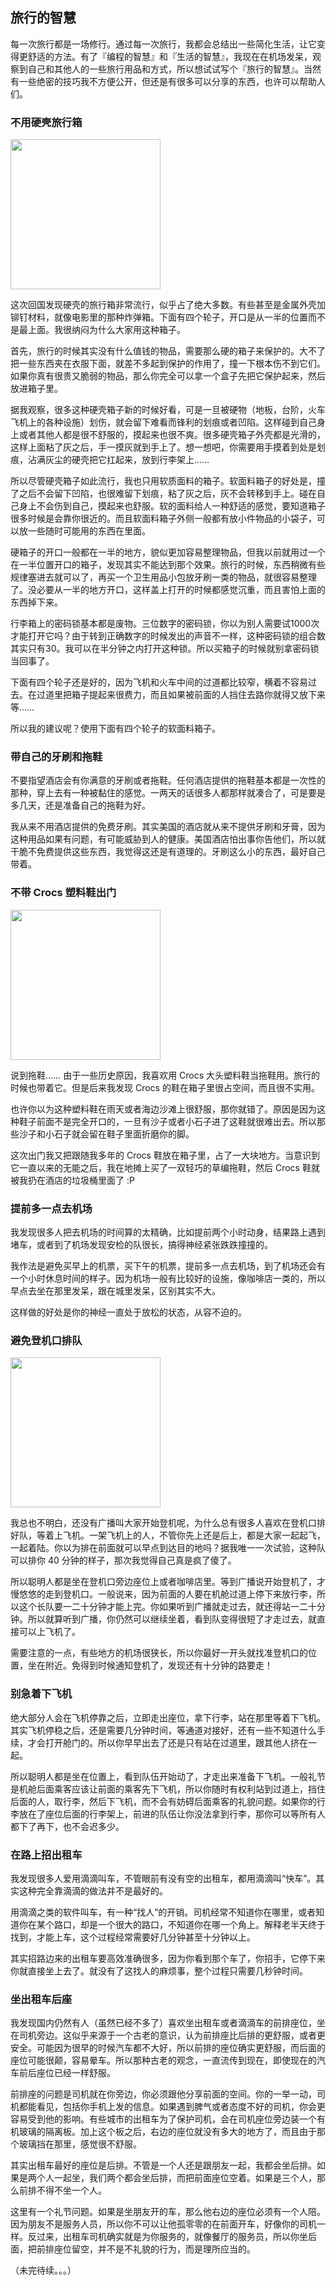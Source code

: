 <div class="inner">
<h2>旅行的智慧</h2>
<p>每一次旅行都是一场修行。通过每一次旅行，我都会总结出一些简化生活，让它变得更舒适的方法。有了『编程的智慧』和『生活的智慧』，我现在在机场发呆，观察到自己和其他人的一些旅行用品和方式，所以想试试写个『旅行的智慧』。当然有一些绝密的技巧我不方便公开，但还是有很多可以分享的东西，也许可以帮助人们。</p>
<h3 id="不用硬壳旅行箱">不用硬壳旅行箱</h3>
<p><img src="http://www.yinwang.org/images/hard-case.jpg" width="240" /></p>
<p>这次回国发现硬壳的旅行箱非常流行，似乎占了绝大多数。有些甚至是金属外壳加铆钉材料，就像电影里的那种炸弹箱。下面有四个轮子，开口是从一半的位置而不是最上面。我很纳闷为什么大家用这种箱子。</p>
<p>首先，旅行的时候其实没有什么值钱的物品，需要那么硬的箱子来保护的。大不了把一些东西夹在衣服下面，就差不多起到保护的作用了，撞一下根本伤不到它们。如果你真有很贵又脆弱的物品，那么你完全可以拿一个盒子先把它保护起来，然后放进箱子里。</p>
<p>据我观察，很多这种硬壳箱子新的时候好看，可是一旦被硬物（地板，台阶，火车飞机上的各种设施）划伤，就会留下难看而锋利的划痕或者凹陷。这样碰到自己身上或者其他人都是很不舒服的，摸起来也很不爽。很多硬壳箱子外壳都是光滑的，这样上面粘了灰之后，手一摸灰就到手上了。想一想吧，你需要用手摸着到处是划痕，沾满灰尘的硬壳把它扛起来，放到行李架上……</p>
<p>所以尽管硬壳箱子如此流行，我也只用软质面料的箱子。软面料箱子的好处是，撞了之后不会留下凹陷，也很难留下划痕，粘了灰之后，灰不会转移到手上。碰在自己身上不会伤到自己，摸起来也舒服。软的面料给人一种舒适的感觉，要知道箱子很多时候是会靠你很近的。而且软面料箱子外侧一般都有放小件物品的小袋子，可以放一些随时可能用的东西在里面。</p>
<p>硬箱子的开口一般都在一半的地方，貌似更加容易整理物品，但我以前就用过一个在一半位置开口的箱子，发现其实不能达到那个效果。旅行的时候，东西稍微有些规律塞进去就可以了，再买一个卫生用品小包放牙刷一类的物品，就很容易整理了。没必要从一半的地方开口，这样盖上打开的时候都感觉沉重，而且害怕上面的东西掉下来。</p>
<p>行李箱上的密码锁基本都是废物。三位数字的密码锁，你以为别人需要试1000次才能打开它吗？由于转到正确数字的时候发出的声音不一样，这种密码锁的组合数其实只有30。我可以在半分钟之内打开这种锁。所以买箱子的时候就别拿密码锁当回事了。</p>
<p>下面有四个轮子还是好的，因为飞机和火车中间的过道都比较窄，横着不容易过去。在过道里把箱子提起来很费力，而且如果被前面的人挡住去路你就得又放下来等……</p>
<p>所以我的建议呢？使用下面有四个轮子的软面料箱子。</p>
<h3 id="带自己的牙刷和拖鞋">带自己的牙刷和拖鞋</h3>
<p>不要指望酒店会有你满意的牙刷或者拖鞋。任何酒店提供的拖鞋基本都是一次性的那种，穿上去有一种被黏住的感觉。一两天的话很多人都那样就凑合了，可是要是多几天，还是准备自己的拖鞋为好。</p>
<p>我从来不用酒店提供的免费牙刷。其实美国的酒店就从来不提供牙刷和牙膏，因为这种用品如果有问题，有可能威胁到人的健康。美国酒店怕出事你告他们，所以就干脆不免费提供这些东西，我觉得这还是有道理的。牙刷这么小的东西，最好自己带着。</p>
<h3 id="不带-crocs-塑料鞋出门">不带 Crocs 塑料鞋出门</h3>
<p><img src="http://www.yinwang.org/images/crocs.png" width="240" /></p>
<p>说到拖鞋…… 由于一些历史原因，我喜欢用 Crocs 大头塑料鞋当拖鞋用。旅行的时候也带着它。但是后来我发现 Crocs 的鞋在箱子里很占空间，而且很不实用。</p>
<p>也许你以为这种塑料鞋在雨天或者海边沙滩上很舒服，那你就错了。原因是因为这种鞋子前面不是完全开口的，一旦有沙子或者小石子进了这鞋就很难出去。所以那些沙子和小石子就会留在鞋子里面折磨你的脚。</p>
<p>这次出门我又把跟随我多年的 Crocs 鞋放在箱子里，占了一大块地方。当意识到它一直以来的无能之后，我在地摊上买了一双轻巧的草编拖鞋，然后 Crocs 鞋就被我扔在酒店的垃圾桶里面了 :P</p>
<h3 id="提前多一点去机场">提前多一点去机场</h3>
<p>我发现很多人把去机场的时间算的太精确，比如提前两个小时动身，结果路上遇到堵车，或者到了机场发现安检的队很长，搞得神经紧张跌跌撞撞的。</p>
<p>我作法是避免买早上的机票，买下午的机票，提前多一点去机场，到了机场还会有一个小时休息时间的样子。因为机场一般有比较好的设施，像咖啡店一类的，所以早点去坐在那里发呆，跟在城里发呆，区别其实不大。</p>
<p>这样做的好处是你的神经一直处于放松的状态，从容不迫的。</p>
<h3 id="避免登机口排队">避免登机口排队</h3>
<p><img src="http://www.yinwang.org/images/airport-line.jpg" width="240" /></p>
<p>我总也不明白，还没有广播叫大家开始登机呢，为什么总有很多人喜欢在登机口排好队，等着上飞机。一架飞机上的人，不管你先上还是后上，都是大家一起起飞，一起着陆。你以为排在前面就可以早点到达目的地吗？据我唯一一次试验，这种队可以排你 40 分钟的样子，那次我觉得自己真是疯了傻了。</p>
<p>所以聪明人都是坐在登机口旁边座位上或者咖啡店里。等到广播说开始登机了，才慢悠悠的走到登机口。一般说来，因为前面的人要在机舱过道上停下来放行李，所以这个长队要一二十分钟才能上完。你如果听到广播就走过去，就还得站一二十分钟。所以就算听到广播，你仍然可以继续坐着，看到队变得很短了才走过去，就直接可以上飞机了。</p>
<p>需要注意的一点，有些地方的机场很狭长，所以你最好一开头就找准登机口的位置，坐在附近。免得到时候通知登机了，发现还有十分钟的路要走！</p>
<h3 id="别急着下飞机">别急着下飞机</h3>
<p>绝大部分人会在飞机停靠之后，立即走出座位，拿下行李，站在那里等着下飞机。其实飞机停稳之后，还是需要几分钟时间，等通道对接好，还有一些不知道什么手续，才会打开舱门的。所以你早早出去了还是只有站在过道里，跟其他人挤在一起。</p>
<p>所以聪明人都是坐在位置上，看到队伍开始动了，才走出来准备下飞机。一般礼节是机舱后面乘客应该让前面的乘客先下飞机，所以你随时有权利站到过道上，挡住后面的人，取行李，然后下飞机，而不会有妨碍后面乘客的礼貌问题。如果你的行李放在了座位后面的行李架上，前进的队伍让你没法拿到行李，那你可以等所有人都下了再下，也不会迟多少。</p>
<h3 id="在路上招出租车">在路上招出租车</h3>
<p>我发现很多人爱用滴滴叫车，不管眼前有没有空的出租车，都用滴滴叫“快车”。其实这种完全靠滴滴的做法并不是最好的。</p>
<p>用滴滴之类的软件叫车，有一种“找人”的开销。司机经常不知道你在哪里，或者知道你在某个路口，却是一个很大的路口，不知道你在哪一个角上。解释老半天终于找到，才能上车，这个过程经常需要好几分钟甚至十分钟以上。</p>
<p>其实招路边来的出租车要高效准确很多，因为你看到那个车了，你招手，它停下来你就直接坐上去了。就没有了这找人的麻烦事，整个过程只需要几秒钟时间。</p>
<h3 id="坐出租车后座">坐出租车后座</h3>
<p>我发现国内仍然有人（虽然已经不多了）喜欢坐出租车或者滴滴车的前排座位，坐在司机旁边。这似乎来源于一个古老的意识，认为前排座比后排的更舒服，或者更安全。可能因为很早的时候汽车都不大好，所以前排的座位确实更舒服，而后面的座位可能很颠，容易晕车。所以那种古老的观念，一直流传到现在，即使现在的汽车前后座位已经一样舒服。</p>
<p>前排座的问题是司机就在你旁边，你必须跟他分享前面的空间。你的一举一动，司机都能看见，包括你手机上发的信息。如果遇到脾气或者态度不好的司机，你会更容易受到他的影响。有些城市的出租车为了保护司机，会在司机座位旁边装一个有机玻璃的隔离板。加上这个板之后，右边的座位就没有多大的地方了，而且由于那个玻璃挡在那里，感觉很不舒服。</p>
<p>其实出租车最好的座位是后排。不管是一个人还是跟朋友一起，我都会坐后排。如果是两个人一起坐，我们两个都会坐后排，而把前面座位空着。如果是三个人，那么前排不得不坐一个人。</p>
<p>这里有一个礼节问题。如果是坐朋友开的车，那么他右边的座位必须有一个人陪。因为朋友不是服务人员，所以你不可以让他孤零零的在前面开车，好像你的司机一样。反过来，出租车司机确实就是为你服务的，就像餐厅的服务员，所以你坐后面，把前排座位留空，并不是不礼貌的行为，而是理所应当的。</p>
<p>（未完待续。。。）</p>
</div>
<!--
<div class="ad-banner" style="margin-top: 5px">
<script async src="//pagead2.googlesyndication.com/pagead/js/adsbygoogle.js"></script>
<ins class="adsbygoogle"
                    style="display:inline-block;width:100%;height:90px"
                    data-ad-client="ca-pub-1331524016319584"
                    data-ad-slot="6657867155"></ins>
<script>(adsbygoogle = window.adsbygoogle || []).push({});</script>
</div>
        -->
<script data-ad-client="ca-pub-1331524016319584" async
            src="https://pagead2.googlesyndication.com/pagead/js/adsbygoogle.js">
</script>
    